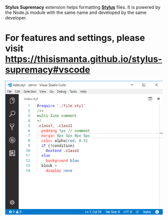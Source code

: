 **Stylus Supremacy** extension helps formatting **[Stylus](http://stylus-lang.com)** files. It is powered by the Node.js module with the same name and developed by the same developer.

# For features and settings, please visit https://thisismanta.github.io/stylus-supremacy#vscode

[![Demo](docs/vscode.gif)](https://thisismanta.github.io/stylus-supremacy#vscode)
